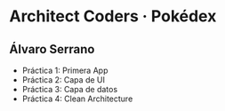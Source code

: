 # Architect Coders · Pokédex

## Álvaro Serrano

- Práctica 1: Primera App
- Práctica 2: Capa de UI
- Práctica 3: Capa de datos
- Práctica 4: Clean Architecture
